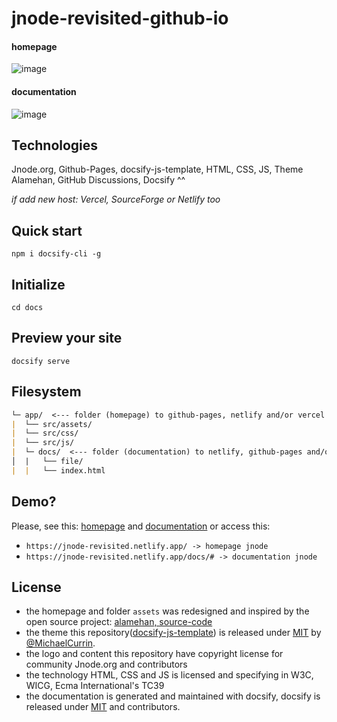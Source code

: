 # jnode-revisited-github-io

#### homepage
![image](https://user-images.githubusercontent.com/111701513/208514277-a1a8a375-1d76-47cd-8ee9-f2f179329155.png)

#### documentation
![image](https://user-images.githubusercontent.com/111701513/208537633-6f8992b7-dd64-49de-bdf3-23d5e1bd6a60.png)

## Technologies
Jnode.org, Github-Pages, docsify-js-template, HTML, CSS, JS, Theme Alamehan, GitHub Discussions, Docsify ^^

*if add new host: Vercel, SourceForge or Netlify too*

## Quick start
```npm i docsify-cli -g```

## Initialize
```cd docs```

## Preview your site
```docsify serve```

## Filesystem
```markdown
└─ app/  <--- folder (homepage) to github-pages, netlify and/or vercel --->
|  └── src/assets/ 
|  └── src/css/ 
|  └── src/js/ 
|  └─ docs/  <--- folder (documentation) to netlify, github-pages and/or vercel --->
│  |   └── file/
|  |   └── index.html
```

## Demo?
Please, see this: [homepage](https://jnode-revisited.netlify.app/) and [documentation](https://jnode-revisited.netlify.app/docs/#) or access this:
- ``https://jnode-revisited.netlify.app/ -> homepage jnode``
- ``https://jnode-revisited.netlify.app/docs/# -> documentation jnode``

## License
- the homepage and folder `assets` was redesigned and inspired by the open source project: [alamehan, source-code](github/alamehan/alamehan.github.io)
- the theme this repository([docsify-js-template](https://github.com/MichaelCurrin/docsify-js-template)) is released under [MIT](/LICENSE) by [@MichaelCurrin](https://github.com/MichaelCurrin).
- the logo and content this repository have copyright license for community Jnode.org and contributors
- the technology HTML, CSS and JS is licensed and specifying in W3C, WICG, Ecma International's TC39 
- the documentation is generated and maintained with docsify, docsify is released under [MIT](/LICENSE) and contributors.
